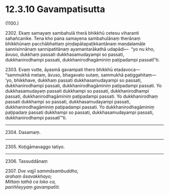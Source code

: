 

# 12.3.10 Gavampatisutta




(1100.)

2302\. Ekaṃ samayaṃ sambahulā therā bhikkhū cetesu viharanti sahañcanike. Tena kho pana samayena sambahulānaṃ therānaṃ bhikkhūnaṃ pacchābhattaṃ piṇḍapātapaṭikkantānaṃ maṇḍalamāḷe sannisinnānaṃ sannipatitānaṃ ayamantarākathā udapādi—  “yo nu kho, āvuso, dukkhaṃ passati dukkhasamudayampi so passati, dukkhanirodhampi passati, dukkhanirodhagāminiṃ paṭipadampi passatī”ti.

2303\. Evaṃ vutte, āyasmā gavampati thero bhikkhū etadavoca—  “sammukhā metaṃ, āvuso, bhagavato sutaṃ, sammukhā paṭiggahitaṃ—  ‘yo, bhikkhave, dukkhaṃ passati dukkhasamudayampi so passati, dukkhanirodhampi passati, dukkhanirodhagāminiṃ paṭipadampi passati. Yo dukkhasamudayaṃ passati dukkhampi so passati, dukkhanirodhampi passati, dukkhanirodhagāminiṃ paṭipadampi passati. Yo dukkhanirodhaṃ passati dukkhampi so passati, dukkhasamudayampi passati, dukkhanirodhagāminiṃ paṭipadampi passati. Yo dukkhanirodhagāminiṃ paṭipadaṃ passati dukkhampi so passati, dukkhasamudayampi passati, dukkhanirodhampi passatī’”ti.

---

2304\. Dasamaṃ.



---

2305\. Koṭigāmavaggo tatiyo.



---

2306\. Tassuddānaṃ



2307\. _Dve vajjī sammāsambuddho,_  
_arahaṃ āsavakkhayo;_  
_Mittaṃ tathā ca loko ca,_  
_pariññeyyaṃ gavampatīti._  




